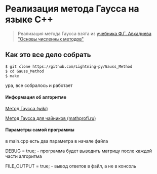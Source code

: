 # Реализация метода Гаусса на языке C++

> Реализация метода Гаусса взята из [учебника Ф.Г. Авхадиева "Основы численных методов"](https://kpfu.ru//staff_files/F240899232/OsnChM_Avkhadiev_FG.pdf)

## Как это все дело собрать

```bash
$ git clone https://github.com/Lightning-py/Gauss_Method
$ cd Gauss_Method
$ make
```

ура, все собралось и работает

#### Информация об алгоритме

[Метод Гаусса (wiki)](https://ru.wikipedia.org/wiki/%D0%9C%D0%B5%D1%82%D0%BE%D0%B4_%D0%93%D0%B0%D1%83%D1%81%D1%81%D0%B0)

[Метод Гаусса для чайников (mathprofi.ru)](http://mathprofi.ru/metod_gaussa_dlya_chainikov.html)

#### Параметры самой программы

в main.cpp есть два параметра в начале файла

DEBUG = true; - программа будет выводить матрицу после каждой части алгоритма

FILE_OUTPUT = true; - вывод ответов в файл, а не в консоль
